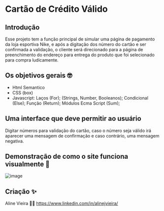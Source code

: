 # Cartão de Crédito Válido 

## Introdução

Esse projeto tem a função principal de simular uma página de pagamento da loja esportiva Nike, e após a digitação dos número do cartão e ser confirmada a validação, o cliente será direcionado para a página de preenchimento do endereço para entrega do produto que foi selecionado para compra ludicamente. 

## Os objetivos gerais 🤓

* Html Semantico
* CSS (box)
* Javascript: Laços (For); (Strings, Number, Booleanos); Condicional (Else); Função (Return); Módulos Ecma Script (Sum);

## Uma interface que deve permitir ao usuário 

Digitar números para validação do cartão, caso o número seja válido irá aparecer uma mensagem de confirmação e caso contrário, uma mensagem negativa.

## Demonstração de como o site funciona visualmente 🎨

![image](https://github.com/aliun1/SAP011-card-validation/assets/137254396/548c4b70-5ed2-45c9-aaa3-9bb599e3b915)

## Criação  ✨

Aline Vieira 👩‍💻
https://www.linkedin.com/in/alinejvieira/







